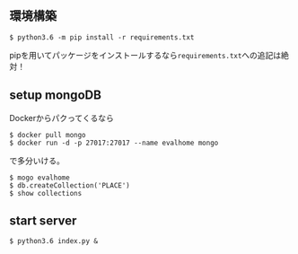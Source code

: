 ## 環境構築
```
$ python3.6 -m pip install -r requirements.txt
```
pipを用いてパッケージをインストールするなら`requirements.txt`への追記は絶対！

## setup mongoDB
Dockerからパクってくるなら
```
$ docker pull mongo
$ docker run -d -p 27017:27017 --name evalhome mongo
```
で多分いける。

```
$ mogo evalhome
$ db.createCollection('PLACE')
$ show collections
```

## start server
```
$ python3.6 index.py &
```

